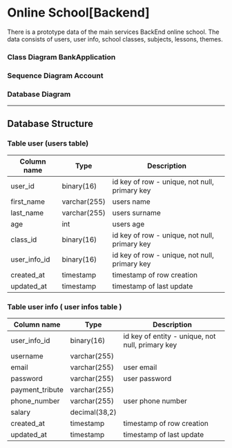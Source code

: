 # Online School[Backend]

There is a prototype data of the main services BackEnd online school.
The data consists of users, user info, school classes, subjects, lessons, themes.

### Class Diagram BankApplication


### Sequence Diagram Account

### Database Diagram


___
## Database Structure

### Table user (users table)

| Column name   | Type         | Description                                   |
|---------------|--------------|-----------------------------------------------|
| user_id       | binary(16)   | id key of row - unique, not null, primary key | 
| first_name    | varchar(255) | users name                                    | 
| last_name     | varchar(255) | users  surname                                |
| age           | int          | users age                                     |
| class_id      | binary(16)   | id key of row - unique, not null, primary key |
| user_info_id  | binary(16)   | id key of row - unique, not null, primary key |
| created_at    | timestamp    | timestamp of row creation                     |
| updated_at    | timestamp    | timestamp of last update                      | 


### Table user info ( user infos table )
| Column name     | Type          | Description                                      |
|-----------------|---------------|--------------------------------------------------|
| user_info_id    | binary(16)    | id key of entity - unique, not null, primary key |
| username        | varchar(255)  |                                                  |
| email           | varchar(255)  | user email                                       |
| password        | varchar(255)  | user password                                    |
| payment_tribute | varchar(255)  |                                                  |
| phone_number    | varchar(255)  | user phone number                                |
| salary          | decimal(38,2) |                                                  |
| created_at      | timestamp     | timestamp of row creation                        |
| updated_at      | timestamp     | timestamp of last update                         |